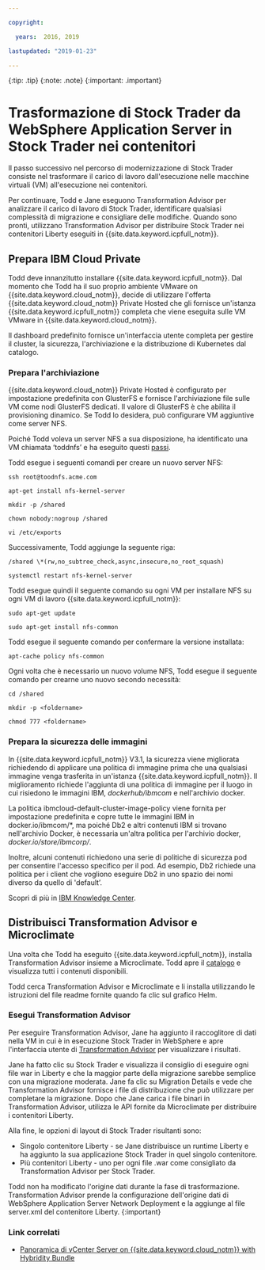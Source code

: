 ```yaml
---

copyright:

  years:  2016, 2019

lastupdated: "2019-01-23"

---
```


{:tip: .tip}
{:note: .note}
{:important: .important}

# Trasformazione di Stock Trader da WebSphere Application Server in Stock Trader nei contenitori

Il passo successivo nel percorso di modernizzazione di Stock Trader consiste nel trasformare il carico di lavoro dall'esecuzione nelle macchine virtuali (VM) all'esecuzione nei contenitori.

Per continuare, Todd e Jane eseguono Transformation Advisor per analizzare il carico di lavoro di Stock Trader, identificare qualsiasi complessità di migrazione e consigliare delle modifiche. Quando sono pronti, utilizzano Transformation Advisor per distribuire Stock Trader nei contenitori Liberty eseguiti in {{site.data.keyword.icpfull_notm}}.

## Prepara IBM Cloud Private

Todd deve innanzitutto installare {{site.data.keyword.icpfull_notm}}. Dal momento che Todd ha il suo proprio ambiente VMware on {{site.data.keyword.cloud_notm}}, decide di utilizzare l'offerta {{site.data.keyword.cloud_notm}} Private Hosted che gli fornisce un'istanza {{site.data.keyword.icpfull_notm}} completa che viene eseguita sulle VM VMware in {{site.data.keyword.cloud_notm}}.

Il dashboard predefinito fornisce un'interfaccia utente completa per gestire il cluster, la sicurezza, l'archiviazione e la distribuzione di Kubernetes dal catalogo.

### Prepara l'archiviazione

{{site.data.keyword.cloud_notm}} Private Hosted è configurato per impostazione predefinita con GlusterFS e fornisce l'archiviazione file sulle VM come nodi GlusterFS dedicati. Il valore di GlusterFS è che abilita il provisioning dinamico. Se Todd lo desidera, può configurare VM aggiuntive come server NFS.

Poiché Todd voleva un server NFS a sua disposizione, ha identificato una VM chiamata ‘toddnfs’ e ha eseguito questi
[passi](https://help.ubuntu.com/community/SettingUpNFSHowTo).

Todd esegue i seguenti comandi per creare un nuovo server NFS:

`ssh root@toodnfs.acme.com`

`apt-get install nfs-kernel-server`

`mkdir -p /shared`

`chown nobody:nogroup /shared`

`vi /etc/exports`

Successivamente, Todd aggiunge la seguente riga:

`/shared \*(rw,no_subtree_check,async,insecure,no_root_squash)`

`systemctl restart nfs-kernel-server`

Todd esegue quindi il seguente comando su ogni VM per installare NFS su ogni VM di lavoro {{site.data.keyword.icpfull_notm}}:

`sudo apt-get update`

`sudo apt-get install nfs-common`

Todd esegue il seguente comando per confermare la versione installata:

`apt-cache policy nfs-common`

Ogni volta che è necessario un nuovo volume NFS, Todd esegue il seguente comando per crearne uno nuovo secondo necessità:

`cd /shared`

`mkdir -p <foldername>`

`chmod 777 <foldername>`

### Prepara la sicurezza delle immagini

In {{site.data.keyword.icpfull_notm}} V3.1, la sicurezza viene migliorata richiedendo di applicare una politica di immagine prima che una qualsiasi immagine venga trasferita in un'istanza {{site.data.keyword.icpfull_notm}}. Il miglioramento richiede l'aggiunta di una politica di immagine per il luogo in cui risiedono le immagini IBM, *dockerhub/ibmcom* e nell'archivio docker.

La politica ibmcloud-default-cluster-image-policy viene fornita per impostazione predefinita e copre tutte le immagini IBM in docker.io/ibmcom/\*, ma poiché Db2 e altri contenuti IBM si trovano nell'archivio Docker, è necessaria un'altra politica per l'archivio docker, *docker.io/store/ibmcorp/*.

Inoltre, alcuni contenuti richiedono una serie di politiche di sicurezza pod per consentire l'accesso specifico per il pod. Ad esempio, Db2 richiede una politica per i client che vogliono eseguire Db2 in uno spazio dei nomi diverso da quello di 'default’.

Scopri di più in [IBM Knowledge
Center](https://www.ibm.com/support/knowledgecenter/SSBS6K_3.1.0/manage_cluster/enable_pod_security.html).

## Distribuisci Transformation Advisor e Microclimate

Una volta che Todd ha eseguito {{site.data.keyword.icpfull_notm}}, installa Transformation Advisor insieme a Microclimate. Todd apre il [catalogo](https://www.ibm.com/cloud/private/developer) e visualizza tutti i contenuti disponibili.

Todd cerca Transformation Advisor e Microclimate e li installa utilizzando le istruzioni del file readme fornite quando fa clic sul grafico Helm.

### Esegui Transformation Advisor

Per eseguire Transformation Advisor, Jane ha aggiunto il raccoglitore di dati nella VM in cui è in esecuzione Stock Trader in WebSphere e apre l'interfaccia utente di [Transformation
Advisor](https://developer.ibm.com/recipes/tutorials/using-the-transformation-advisor-on-ibm-cloud-private/) per visualizzare i risultati.

Jane ha fatto clic su Stock Trader e visualizza il consiglio di eseguire ogni file war in Liberty e che la maggior parte della migrazione sarebbe semplice con una migrazione moderata. Jane fa clic su Migration Details e vede che Transformation Advisor fornisce i file di distribuzione che può utilizzare per completare la migrazione. Dopo che Jane carica i file binari in Transformation Advisor, utilizza le API fornite da Microclimate per distribuire i contenitori Liberty.

Alla fine, le opzioni di layout di Stock Trader risultanti sono:
* Singolo contenitore Liberty - se Jane distribuisce un runtime Liberty e ha aggiunto la sua applicazione Stock Trader in quel singolo contenitore.
* Più contenitori Liberty - uno per ogni file .war come consigliato da Transformation Advisor per Stock Trader.

Todd non ha modificato l'origine dati durante la fase di trasformazione. Transformation Advisor prende la configurazione dell'origine dati di WebSphere Application Server Network Deployment e la aggiunge al file server.xml del contenitore Liberty.
{:important}

### Link correlati

* [Panoramica di vCenter Server on {{site.data.keyword.cloud_notm}} with Hybridity Bundle
](/docs/services/vmwaresolutions/archiref/vcs/vcs-hybridity-intro.html)

